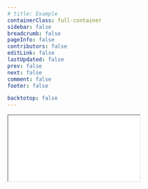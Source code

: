 ```yaml
---
# title: Example
containerClass: full-container
sidebar: false
breadcrumb: false
pageInfo: false
contributors: false
editLink: false
lastUpdated: false
prev: false
next: false
comment: false
footer: false

backtotop: false
---
```


<!-- <iframe src="http://127.0.0.1:8081"></iframe> -->
<!-- <iframe src="https://gaopengbin.github.io/EPSGIS-DEV-EXAMPLE"></iframe> -->
<!-- <iframe src="http://218.24.198.125:11280/Demos/last/Examples/index.html"></iframe> -->
<!-- <iframe src="http://120.48.115.17:8082"></iframe> -->
<iframe src="Demos/last/Examples/index.html"></iframe>

